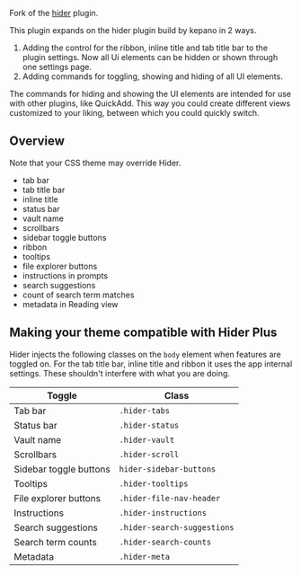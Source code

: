 Fork of the [hider](https://github.com/kepano/obsidian-hider) plugin. 

This plugin expands on the hider plugin build by kepano in 2 ways.
1. Adding the control for the ribbon, inline title and tab title bar to the plugin settings. Now all Ui elements can be hidden or shown through one settings page.
2. Adding commands for toggling, showing and hiding of all UI elements.

The commands for hiding and showing the UI elements are intended for use with other plugins, like QuickAdd. This way you could create different views customized to your liking, between which you could quickly switch.

## Overview

Note that your CSS theme may override Hider.

- tab bar 
- tab title bar
- inline title
- status bar 
- vault name
- scrollbars
- sidebar toggle buttons
- ribbon 
- tooltips
- file explorer buttons
- instructions in prompts
- search suggestions
- count of search term matches
- metadata in Reading view

## Making your theme compatible with Hider Plus

Hider injects the following classes on the `body` element when features are toggled on.
For the tab title bar, inline title and ribbon it uses the app internal settings. These shouldn't interfere with what you are doing.

| Toggle | Class |
| ------ | ----- |
| Tab bar | `.hider-tabs` |
| Status bar | `.hider-status` |
| Vault name | `.hider-vault` |
| Scrollbars | `.hider-scroll` |
| Sidebar toggle buttons| `hider-sidebar-buttons` |
| Tooltips | `.hider-tooltips` |
| File explorer buttons | `.hider-file-nav-header` |
| Instructions | `.hider-instructions` |
| Search suggestions | `.hider-search-suggestions` |
| Search term counts | `.hider-search-counts` |
| Metadata | `.hider-meta` |
